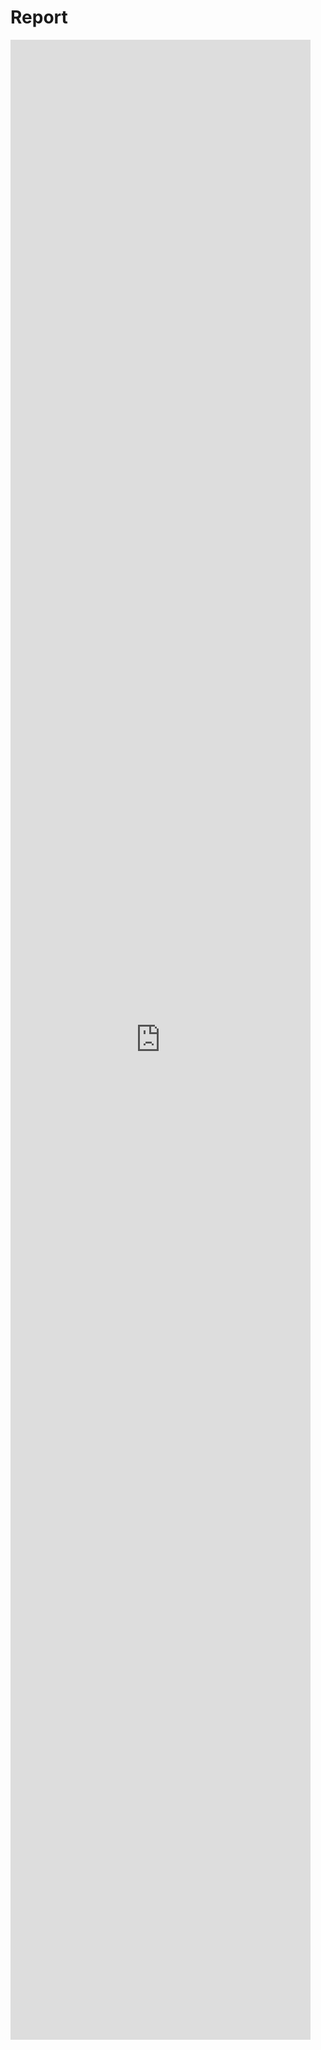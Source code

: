 # Report

<embed src="https://static.igem.wiki/teams/4390/wiki/dev/report.pdf" style="height: 80vh; width: 50vw;">